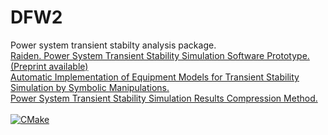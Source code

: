 # DFW2
Power system transient stabilty analysis package.\
[Raiden. Power System Transient Stability Simulation Software Prototype.](https://ieeexplore.ieee.org/document/9906601) [(Preprint available)](https://inorxl.com/static/downloads/pdf/Raiden.pdf)\
[Automatic Implementation of Equipment Models for Transient Stability Simulation by Symbolic Manipulations.](https://www.researchgate.net/publication/360951007_Automatic_Implementation_of_Equipment_Models_for_Transient_Stability_Simulation_by_Symbolic_Manipulations)\
[Power System Transient Stability Simulation Results Compression Method.](https://www.researchgate.net/publication/360897431_Power_System_Transient_Stability_Simulation_Results_Compression_Method)\
&nbsp;\
[![CMake](https://github.com/mashalov/DFW2/actions/workflows/cmake.yml/badge.svg)](https://github.com/mashalov/DFW2/actions/workflows/cmake.yml)
